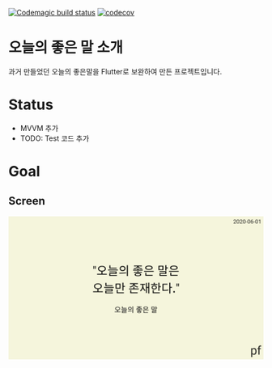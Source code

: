 [![Codemagic build status](https://api.codemagic.io/apps/5f70828e40212b743c0d1d56/5f70828e40212b743c0d1d55/status_badge.svg)](https://codemagic.io/apps/5f70828e40212b743c0d1d56/5f70828e40212b743c0d1d55/latest_build)
[![codecov](https://codecov.io/gh/out-of-existence/TodayGoodWords/branch/master/graph/badge.svg?token=4RCKXZR28J)](https://codecov.io/gh/out-of-existence/TodayGoodWords)
# 오늘의 좋은 말 소개

과거 만들었던 오늘의 좋은말을 Flutter로 보완하여 만든 프로젝트입니다.

# Status

- MVVM 추가
- TODO: Test 코드 추가

# Goal

## Screen

![Date Captured Screen](https://github.com/Lee-Null/TodayGoodWords/blob/master/capture/2020-06-01.png?raw=true)
